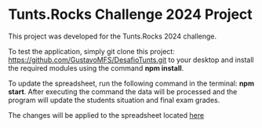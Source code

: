 # Tunts.Rocks Challenge 2024 Project

This project was developed for the Tunts.Rocks 2024 challenge.

To test the application, simply git clone this project: https://github.com/GustavoMFS/DesafioTunts.git to your desktop and install the required modules using the command **npm install**.

To update the spreadsheet, run the following command in the terminal: **npm start**. After executing the command the data will be processed and the program will update the students situation and final exam grades.

The changes will be applied to the spreadsheet located [here](https://docs.google.com/spreadsheets/d/1BXcYezJFnO70l8eXIpbbff0Qq8PYDRnikUEIUd9YTrU/edit#gid=0)
